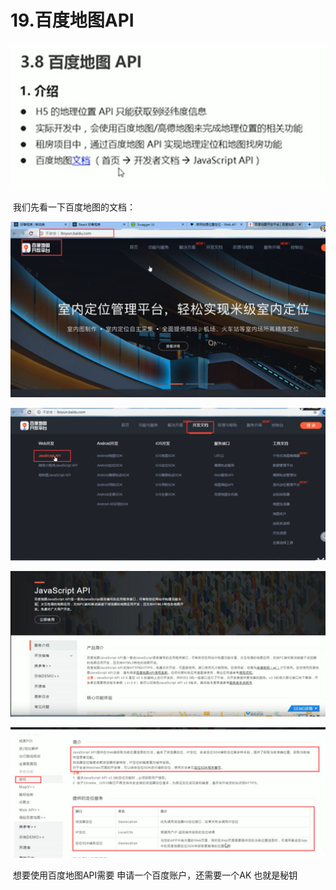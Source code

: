 # 19.百度地图API



![1630255213377](../../../.vuepress/public/images/1630255213377.png)

​		我们先看一下百度地图的文档：

![1630255254166](../../../.vuepress/public/images/1630255254166.png)



![1630255294960](../../../.vuepress/public/images/1630255294960.png)



![1630255322801](../../../.vuepress/public/images/1630255322801.png)



![1630255453409](../../../.vuepress/public/images/1630255453409.png)



​		想要使用百度地图API需要 申请一个百度账户，还需要一个AK 也就是秘钥





























